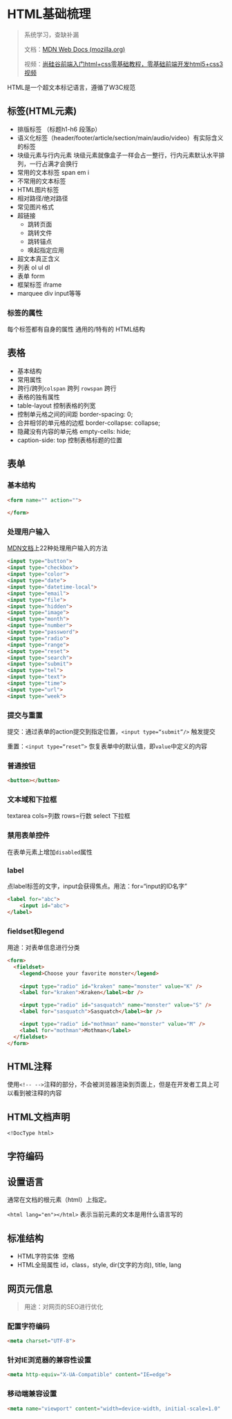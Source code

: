 # HTML基础梳理

> 系统学习，查缺补漏
> 
> 文档：[MDN Web Docs (mozilla.org)](https://developer.mozilla.org/zh-CN/)
>
> 视频：[尚硅谷前端入门html+css零基础教程，零基础前端开发html5+css3视频](https://www.bilibili.com/video/BV1p84y1P7Z5/?share_source=copy_web&vd_source=6582771ced8eee146aabc565f50f4ae7)

HTML是一个超文本标记语言，遵循了W3C规范

## 标签(HTML元素)

- 排版标签 （标题h1-h6 段落p）
- 语义化标签（header/footer/article/section/main/audio/video）有实际含义的标签
- 块级元素与行内元素 块级元素就像盒子一样会占一整行，行内元素默认水平排列，一行占满才会换行
- 常用的文本标签 span em i
- 不常用的文本标签
- HTML图片标签
- 相对路径/绝对路径
- 常见图片格式
- 超链接
    - 跳转页面
    - 跳转文件
    - 跳转锚点
    - 唤起指定应用
- 超文本真正含义
- 列表 ol ul dl
- 表单 form   
- 框架标签 iframe
- marquee div input等等
### 标签的属性

每个标签都有自身的属性 通用的/特有的 HTML结构
## 表格

- 基本结构
- 常用属性
- 跨行/跨列`colspan` 跨列 `rowspan` 跨行
- 表格的独有属性
- table-layout 控制表格的列宽
- 控制单元格之间的间距 border-spacing: 0;
- 合并相邻的单元格的边框 border-collapse: collapse;
- 隐藏没有内容的单元格 empty-cells: hide;
- caption-side: top 控制表格标题的位置
## 表单

### 基本结构

```html
<form name="" action="">
	
</form>
```

### 处理用户输入

[MDN文档](https://developer.mozilla.org/zh-CN/docs/Web/HTML/Element/input/button)上22种处理用户输入的方法

```html
<input type="button">
<input type="checkbox">
<input type="color">
<input type="date">
<input type="datetime-local">
<input type="email">
<input type="file">
<input type="hidden">
<input type="image">
<input type="month">
<input type="number">
<input type="password">
<input type="radio">
<input type="range">
<input type="reset"> 
<input type="search">
<input type="submit">
<input type="tel">
<input type="text">
<input type="time">
<input type="url">
<input type="week">
```
### 提交与重置

提交：通过表单的action提交到指定位置，`<input type=“submit”/>` 触发提交

重置：`<input type=“reset”>` 恢复表单中的默认值，即`value`中定义的内容

### 普通按钮

```html
<button></button>
```
### 文本域和下拉框

textarea cols=列数 rows=行数 select 下拉框

### 禁用表单控件

在表单元素上增加`disabled`属性

### label

点label标签的文字，input会获得焦点。用法：for=“input的ID名字”

```html
<label for="abc">
	<input id="abc">
</label>
```
### fieldset和legend

用途：对表单信息进行分类

```html
<form>
  <fieldset>
    <legend>Choose your favorite monster</legend>
    
    <input type="radio" id="kraken" name="monster" value="K" />
    <label for="kraken">Kraken</label><br />

    <input type="radio" id="sasquatch" name="monster" value="S" />
    <label for="sasquatch">Sasquatch</label><br />

    <input type="radio" id="mothman" name="monster" value="M" />
    <label for="mothman">Mothman</label>
  </fieldset>
</form>

```
## HTML注释

使用`<!-- -->`注释的部分，不会被浏览器渲染到页面上，但是在开发者工具上可以看到被注释的内容
## HTML文档声明 

`<!DocType html>`
## 字符编码

## 设置语言

通常在文档的根元素（html）上指定。

`<html lang="en"></html>` 表示当前元素的文本是用什么语言写的
## 标准结构

- HTML字符实体  空格
- HTML全局属性 id，class，style, dir(文字的方向), title, lang

## 网页元信息

> 用途：对网页的SEO进行优化

### 配置字符编码

```html
<meta charset="UTF-8">
```

### 针对IE浏览器的兼容性设置

```html
<meta http-equiv="X-UA-Compatible" content="IE=edge">
```

### 移动端兼容设置

```html
<meta name="viewport" content="width=device-width, initial-scale=1.0"
```
